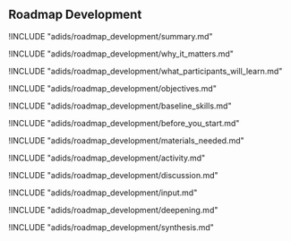 
##  Roadmap Development

<!-- ![](images/capacity_assessment.png "") -->

!INCLUDE "adids/roadmap_development/summary.md"

<!-- Why The Topic Matters -->

!INCLUDE "adids/roadmap_development/why_it_matters.md"

<!--  What Participants Will Learn -->

!INCLUDE "adids/roadmap_development/what_participants_will_learn.md"

<!-- Objectives {.sidebar} -->

!INCLUDE "adids/roadmap_development/objectives.md"

<!-- Baseline Skills -->

!INCLUDE "adids/roadmap_development/baseline_skills.md"

<!-- Before you Start -->

!INCLUDE "adids/roadmap_development/before_you_start.md"

<!-- Materials Needed -->

!INCLUDE "adids/roadmap_development/materials_needed.md"

<!--Activity {.activity} -->

!INCLUDE "adids/roadmap_development/activity.md"

<!--Discussion -->

!INCLUDE "adids/roadmap_development/discussion.md"

<!-- Input -->

!INCLUDE "adids/roadmap_development/input.md"

<!-- Deepening -->

!INCLUDE "adids/roadmap_development/deepening.md"

<!--Synthesis {.synthesis} -->

!INCLUDE "adids/roadmap_development/synthesis.md"

